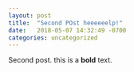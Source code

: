 ```yaml
---
layout: post
title:  "Second POst heeeeeelp!"
date:   2018-05-07 14:32:49 -0700
categories: uncategorized
---
```

Second post. this is a **bold** text.

